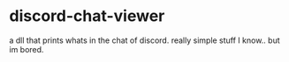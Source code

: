 # discord-chat-viewer
a dll that prints whats in the chat of discord. really simple stuff I know.. but im bored.

